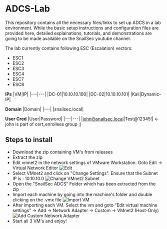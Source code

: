 # ADCS-Lab
This repository contains all the necessary files/links to set up ADCS in a lab environment. While the basic setup instructions and configuration files are provided here, detailed explainations, tutorials, and demonstrations are going to be made available on the SnailSec youtube channel.

The lab currently contains following ESC (Escalation) vectors:
  * ESC1
  * ESC2
  * ESC3
  * ESC4
  * ESC7
  * ESC8

**IPs**
|VM|IP|
|---|---|
|DC-01|10.10.10.100|
|DC-02|10.10.10.101|
|Kali|Dynamic-IP|

**Domain**
|Domain|
|---|
|snailsec.local|

**User Cred**
|User|Password|
|---|---|
|john@snailsec.local|Test@12345!| <- john is part of cert_enrollees group ;)


## Steps to install
* Download the zip containing VM's from releases
* Extract the zip
* Edit vmnet2 in the network settings of VMware Workstation. Goto Edit -> Virtual Network Editor
  ![Edit](https://github.com/SnailSec/ADCS-Lab/assets/168891917/245a98db-bfe5-4636-8720-66c1e567010a)
* Select VMnet2 and click on "Change Settings". Ensure that the Subnet IP is : 10.10.10.0
  ![Change VMnet2 Subnet](https://github.com/SnailSec/ADCS-Lab/assets/168891917/18b83100-d984-40de-8281-0ab468269075)
* Open the "SnailSec ADCS" Folder which has been extracted from the zip
* Import each machine by going into the machine's folder and double clicking on the .vmx file
  ![Import VM](https://github.com/SnailSec/ADCS-Lab/assets/168891917/25b0a000-aa0a-4e45-abd9-fae92e16cbfe)
* After importing each VM. Select the vm and goto "Edit virtual machine settings" -> Add -> Network Adapter -> Custom -> VMnet2 (Host-Only)
  ![Add Custom Network Adapter](https://github.com/SnailSec/ADCS-Lab/assets/168891917/50ac5b3b-4300-406e-9c82-59d18a361106)
* Start all 3 VM's and enjoy!
